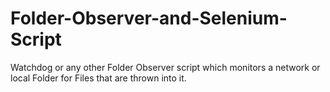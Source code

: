 # Folder-Observer-and-Selenium-Script
Watchdog or any other Folder Observer script which monitors a network or local Folder for Files that are thrown into it.
